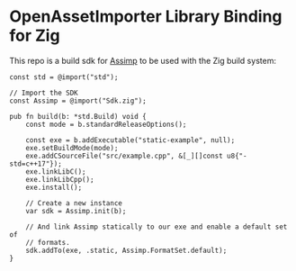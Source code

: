 # OpenAssetImporter Library Binding for Zig

This repo is a build sdk for [Assimp](https://github.com/assimp/assimp) to be used with the Zig build system:

```zig
const std = @import("std");

// Import the SDK
const Assimp = @import("Sdk.zig");

pub fn build(b: *std.Build) void {
    const mode = b.standardReleaseOptions();

    const exe = b.addExecutable("static-example", null);
    exe.setBuildMode(mode);
    exe.addCSourceFile("src/example.cpp", &[_][]const u8{"-std=c++17"});
    exe.linkLibC();
    exe.linkLibCpp();
    exe.install();
    
    // Create a new instance
    var sdk = Assimp.init(b);

    // And link Assimp statically to our exe and enable a default set of
    // formats.
    sdk.addTo(exe, .static, Assimp.FormatSet.default);
}
```